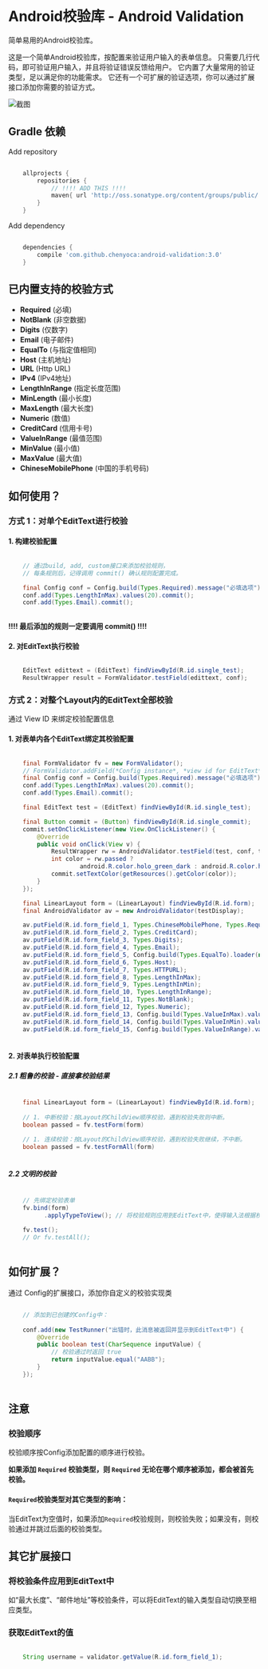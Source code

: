 # Android校验库 - Android Validation

简单易用的Android校验库。

这是一个简单Android校验库，按配置来验证用户输入的表单信息。
只需要几行代码，即可验证用户输入，并且将验证错误反馈给用户。
它内置了大量常用的验证类型，足以满足你的功能需求。
它还有一个可扩展的验证选项，你可以通过扩展接口添加你需要的验证方式。

![截图](http://static.oschina.net/uploads/space/2014/0626/170940_Q6Fx_191986.png)

## Gradle 依赖

Add repository

```groovy

    allprojects {
        repositories {
            // !!!! ADD THIS !!!!
            maven{ url 'http://oss.sonatype.org/content/groups/public/' }
        }
    }

```

Add dependency

```groovy

    dependencies {
        compile 'com.github.chenyoca:android-validation:3.0'
    }

```
## 已内置支持的校验方式

* **Required** (必填)
* **NotBlank** (非空数据)
* **Digits** (仅数字)
* **Email** (电子邮件)
* **EqualTo** (与指定值相同)
* **Host** (主机地址)
* **URL** (Http URL)
* **IPv4** (IPv4地址)
* **LengthInRange** (指定长度范围)
* **MinLength** (最小长度)
* **MaxLength** (最大长度)
* **Numeric** (数值)
* **CreditCard** (信用卡号)
* **ValueInRange** (最值范围)
* **MinValue** (最小值)
* **MaxValue** (最大值)
* **ChineseMobilePhone** (中国的手机号码)

## 如何使用？

### 方式 1：对单个EditText进行校验

#### 1. 构建校验配置

```java

    // 通过build, add, custom接口来添加校验规则，
    // 每条规则后，记得调用 commit() 确认规则配置完成。

    final Config conf = Config.build(Types.Required).message("必填选项").commit();
    conf.add(Types.LengthInMax).values(20).commit();
    conf.add(Types.Email).commit();
    
```

**!!!! 最后添加的规则一定要调用 commit() !!!!**

#### 2. 对EditText执行校验

```java

    EditText edittext = (EditText) findViewById(R.id.single_test);
    ResultWrapper result = FormValidator.testField(edittext, conf);

```

### 方式 2：对整个Layout内的EditText全部校验

通过 View ID 来绑定校验配置信息

#### 1. 对表单内各个EditText绑定其校验配置

```java

    final FormValidator fv = new FormValidator();
    // FormValidator.addField(*Config instance*, *view id for EditText*)
    final Config conf = Config.build(Types.Required).message("必填选项").commit();
    conf.add(Types.LengthInMax).values(20).commit();
    conf.add(Types.Email).commit();

    final EditText test = (EditText) findViewById(R.id.single_test);

    final Button commit = (Button) findViewById(R.id.single_commit);
    commit.setOnClickListener(new View.OnClickListener() {
        @Override
        public void onClick(View v) {
            ResultWrapper rw = AndroidValidator.testField(test, conf, testDisplay);
            int color = rw.passed ?
                    android.R.color.holo_green_dark : android.R.color.holo_red_dark;
            commit.setTextColor(getResources().getColor(color));
        }
    });

    final LinearLayout form = (LinearLayout) findViewById(R.id.form);
    final AndroidValidator av = new AndroidValidator(testDisplay);

    av.putField(R.id.form_field_1, Types.ChineseMobilePhone, Types.Required);
    av.putField(R.id.form_field_2, Types.CreditCard);
    av.putField(R.id.form_field_3, Types.Digits);
    av.putField(R.id.form_field_4, Types.Email);
    av.putField(R.id.form_field_5, Config.build(Types.EqualTo).loader(new EditTextLazyLoader(test)).commit());
    av.putField(R.id.form_field_6, Types.Host);
    av.putField(R.id.form_field_7, Types.HTTPURL);
    av.putField(R.id.form_field_8, Types.LengthInMax);
    av.putField(R.id.form_field_9, Types.LengthInMin);
    av.putField(R.id.form_field_10, Types.LengthInRange);
    av.putField(R.id.form_field_11, Types.NotBlank);
    av.putField(R.id.form_field_12, Types.Numeric);
    av.putField(R.id.form_field_13, Config.build(Types.ValueInMax).values(100).commit());
    av.putField(R.id.form_field_14, Config.build(Types.ValueInMin).values(20).commit());
    av.putField(R.id.form_field_15, Config.build(Types.ValueInRange).values(18, 30).commit());
        
```

#### 2. 对表单执行校验配置

##### 2.1 粗鲁的校验 - 直接拿校验结果

```java

    final LinearLayout form = (LinearLayout) findViewById(R.id.form);
    
    // 1. 中断校验：按Layout的ChildView顺序校验，遇到校验失败则中断。
    boolean passed = fv.testForm(form)
    
    // 1. 连续校验：按Layout的ChildView顺序校验，遇到校验失败继续，不中断。
    boolean passed = fv.testFormAll(form)
    
```

##### 2.2 文明的校验

```java

    // 先绑定校验表单
    fv.bind(form)
          .applyTypeToView(); // 将校验规则应用到EditText中，使得输入法根据校验配置，显示不同的布局。
          
    fv.test();
    // Or fv.testAll();
    
```

## 如何扩展？

通过 Config的扩展接口，添加你自定义的校验实现类

```java

    // 添加到已创建的Config中：
    
    conf.add(new TestRunner("出错时，此消息被返回并显示到EditText中") {
        @Override
        public boolean test(CharSequence inputValue) {
            // 校验通过时返回 true
            return inputValue.equal("AABB");
        }
    });
    

```

## 注意

### 校验顺序

校验顺序按Config添加配置的顺序进行校验。

**如果添加 `Required` 校验类型，则 `Required` 无论在哪个顺序被添加，都会被首先校验。**

#### `Required`校验类型对其它类型的影响：

当EditText为空值时，如果添加`Required`校验规则，则校验失败；如果没有，则校验通过并跳过后面的校验类型。

## 其它扩展接口

### 将校验条件应用到EditText中

如“最大长度”、“邮件地址”等校验条件，可以将EditText的输入类型自动切换至相应类型。

### 获取EditText的值

```java

    String username = validator.getValue(R.id.form_field_1);

```

